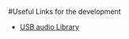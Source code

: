 #Useful Links for the development

- [USB audio Library](https://www.youtube.com/watch?v=M9tjN_NaFpo)



